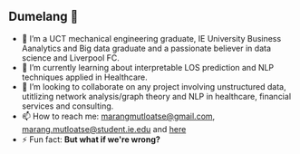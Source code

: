## Dumelang 👋



- 🔭 I’m a UCT mechanical engineering graduate, IE University Business Aanalytics and Big data graduate and a passionate believer in data science and Liverpool FC.
- 🌱 I’m currently learning about interpretable LOS prediction and NLP techniques applied in Healthcare.
- 👯 I’m looking to collaborate on any project involving unstructured data, utitlizing network analysis/graph theory and NLP in healthcare, financial services and consulting.
- 📫 How to reach me: <marangmutloatse@gmail.com>, <marang.mutloatse@student.ie.edu> and [here](https://www.linkedin.com/in/marangmutloatse/)
- ⚡ Fun fact: **But what if we're wrong?**

